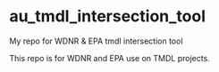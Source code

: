 # au_tmdl_intersection_tool
My repo for WDNR &amp; EPA tmdl intersection tool

This repo is for WDNR and EPA use on TMDL projects.
